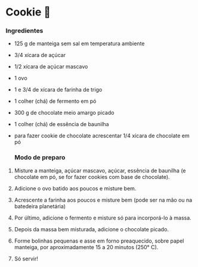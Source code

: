 # Cookie :cookie:

  ###   Ingredientes

- 125 g de manteiga sem sal em temperatura ambiente

- 3/4 xícara de açúcar

- 1/2 xícara de açúcar mascavo

- 1 ovo

- 1 e 3/4 de xícara de farinha de trigo

- 1 colher (chá) de fermento em pó

- 300 g de chocolate meio amargo picado

- 1 colher (chá) de essência de baunilha

- para fazer cookie de chocolate acrescentar 1/4 xícara de chocolate em pó

  ### Modo de preparo

1. Misture a manteiga, açúcar mascavo, açúcar, essência de baunilha (e chocolate em pó, se for fazer cookies com base de chocolate).

2. Adicione o ovo batido aos poucos e misture bem.

3. Acrescente a farinha aos poucos e misture bem (pode ser na mão ou na batedeira planetária)

4. Por último, adicione o fermento e misture só para incorporá-lo à massa.

5. Depois da massa bem misturada, adicione o chocolate picado.

6. Forme bolinhas pequenas e asse em forno preaquecido, sobre papel manteiga, por aproximadamente 15 a 20 minutos (250° C).

7. Só servir!

   